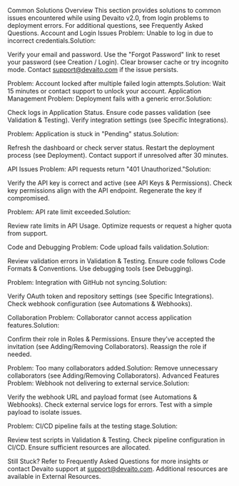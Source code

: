 Common Solutions
Overview
This section provides solutions to common issues encountered while using Devaito v2.0, from login problems to deployment errors. For additional questions, see Frequently Asked Questions.
Account and Login Issues
Problem: Unable to log in due to incorrect credentials.Solution: 

Verify your email and password.
Use the "Forgot Password" link to reset your password (see Creation / Login).
Clear browser cache or try incognito mode.
Contact support@devaito.com if the issue persists.

Problem: Account locked after multiple failed login attempts.Solution: Wait 15 minutes or contact support to unlock your account.
Application Management
Problem: Deployment fails with a generic error.Solution: 

Check logs in Application Status.
Ensure code passes validation (see Validation & Testing).
Verify integration settings (see Specific Integrations).

Problem: Application is stuck in "Pending" status.Solution: 

Refresh the dashboard or check server status.
Restart the deployment process (see Deployment).
Contact support if unresolved after 30 minutes.

API Issues
Problem: API requests return "401 Unauthorized."Solution: 

Verify the API key is correct and active (see API Keys & Permissions).
Check key permissions align with the API endpoint.
Regenerate the key if compromised.

Problem: API rate limit exceeded.Solution: 

Review rate limits in API Usage.
Optimize requests or request a higher quota from support.

Code and Debugging
Problem: Code upload fails validation.Solution: 

Review validation errors in Validation & Testing.
Ensure code follows Code Formats & Conventions.
Use debugging tools (see Debugging).

Problem: Integration with GitHub not syncing.Solution: 

Verify OAuth token and repository settings (see Specific Integrations).
Check webhook configuration (see Automations & Webhooks).

Collaboration
Problem: Collaborator cannot access application features.Solution: 

Confirm their role in Roles & Permissions.
Ensure they’ve accepted the invitation (see Adding/Removing Collaborators).
Reassign the role if needed.

Problem: Too many collaborators added.Solution: Remove unnecessary collaborators (see Adding/Removing Collaborators).
Advanced Features
Problem: Webhook not delivering to external service.Solution: 

Verify the webhook URL and payload format (see Automations & Webhooks).
Check external service logs for errors.
Test with a simple payload to isolate issues.

Problem: CI/CD pipeline fails at the testing stage.Solution: 

Review test scripts in Validation & Testing.
Check pipeline configuration in CI/CD.
Ensure sufficient resources are allocated.

Still Stuck?
Refer to Frequently Asked Questions for more insights or contact Devaito support at support@devaito.com. Additional resources are available in External Resources.